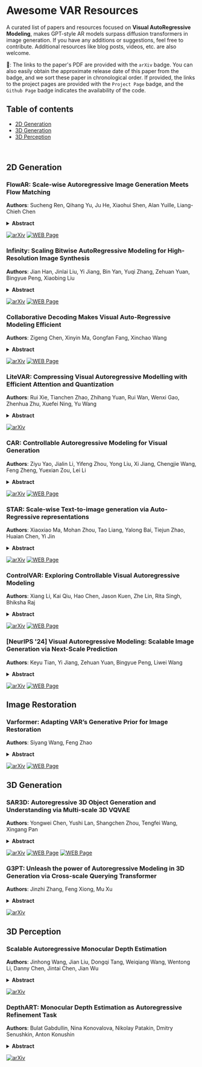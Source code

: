 # Awesome VAR Resources
A curated list of papers and resources focused on **Visual AutoRegressive Modeling**, makes GPT-style AR models surpass diffusion transformers in image generation. If you have any additions or suggestions, feel free to contribute. Additional resources like blog posts, videos, etc. are also welcome.

📢: The links to the paper's PDF are provided with the `arXiv` badge. You can also easily obtain the approximate release date of this paper from the badge, and we sort these paper in chronological order. If provided, the links to the project pages are provided with the `Project Page` badge, and the `Github Page` badge indicates the availability of the code.

## Table of contents
- [2D Generation](#2D-Generation)
- [3D Generation](#3D-Generation)
- [3D Perception](#3D-Perception)

<br>

## 2D Generation

### FlowAR: Scale-wise Autoregressive Image Generation Meets Flow Matching
**Authors**: Sucheng Ren, Qihang Yu, Ju He, Xiaohui Shen, Alan Yuille, Liang-Chieh Chen
<details span>
<summary><b>Abstract</b></summary>
Autoregressive (AR) modeling has achieved remarkable success in natural language processing by enabling models to generate text with coherence and contextual understanding through next token prediction. Recently, in image generation, VAR proposes scale-wise autoregressive modeling, which extends the next token prediction to the next scale prediction, preserving the 2D structure of images. However, VAR encounters two primary challenges: (1) its complex and rigid scale design limits generalization in next scale prediction, and (2) the generator's dependence on a discrete tokenizer with the same complex scale structure restricts modularity and flexibility in updating the tokenizer. To address these limitations, we introduce FlowAR, a general next scale prediction method featuring a streamlined scale design, where each subsequent scale is simply double the previous one. This eliminates the need for VAR's intricate multi-scale residual tokenizer and enables the use of any off-the-shelf Variational AutoEncoder (VAE). Our simplified design enhances generalization in next scale prediction and facilitates the integration of Flow Matching for high-quality image synthesis. We validate the effectiveness of FlowAR on the challenging ImageNet-256 benchmark, demonstrating superior generation performance compared to previous methods. 
</details>

[![arXiv](https://img.shields.io/badge/arXiv-2412.15205-b31b1b.svg)](https://arxiv.org/pdf/2412.15205) [![WEB Page](https://img.shields.io/badge/Github-Page-159957.svg)](https://github.com/OliverRensu/FlowAR)

### Infinity: Scaling Bitwise AutoRegressive Modeling for High-Resolution Image Synthesis
**Authors**: Jian Han, Jinlai Liu, Yi Jiang, Bin Yan, Yuqi Zhang, Zehuan Yuan, Bingyue Peng, Xiaobing Liu
<details span>
<summary><b>Abstract</b></summary>
We present Infinity, a Bitwise Visual AutoRegressive Modeling capable of generating high-resolution, photorealistic images following language instruction. Infinity redefines visual autoregressive model under a bitwise token prediction framework with an infinite-vocabulary tokenizer & classifier and bitwise self-correction mechanism, remarkably improving the generation capacity and details. By theoretically scaling the tokenizer vocabulary size to infinity and concurrently scaling the transformer size, our method significantly unleashes powerful scaling capabilities compared to vanilla VAR. Infinity sets a new record for autoregressive text-to-image models, outperforming top-tier diffusion models like SD3-Medium and SDXL. Notably, Infinity surpasses SD3-Medium by improving the GenEval benchmark score from 0.62 to 0.73 and the ImageReward benchmark score from 0.87 to 0.96, achieving a win rate of 66%. Without extra optimization, Infinity generates a high-quality 1024x1024 image in 0.8 seconds, making it 2.6x faster than SD3-Medium and establishing it as the fastest text-to-image model. Models and codes will be released to promote further exploration of Infinity for visual generation and unified tokenizer modeling.
</details>

[![arXiv](https://img.shields.io/badge/arXiv-2412.04431-b31b1b.svg)](https://arxiv.org/pdf/2412.04431) [![WEB Page](https://img.shields.io/badge/Github-Page-159957.svg)](https://github.com/FoundationVision/Infinity)

### Collaborative Decoding Makes Visual Auto-Regressive Modeling Efficient
**Authors**: Zigeng Chen, Xinyin Ma, Gongfan Fang, Xinchao Wang
<details span>
<summary><b>Abstract</b></summary>
In the rapidly advancing field of image generation, Visual Auto-Regressive (VAR) modeling has garnered considerable attention for its innovative next-scale prediction approach. This paradigm offers substantial improvements in efficiency, scalability, and zero-shot generalization. Yet, the inherently coarse-to-fine nature of VAR introduces a prolonged token sequence, leading to prohibitive memory consumption and computational redundancies. To address these bottlenecks, we propose Collaborative Decoding (CoDe), a novel efficient decoding strategy tailored for the VAR framework. CoDe capitalizes on two critical observations: the substantially reduced parameter demands at larger scales and the exclusive generation patterns across different scales. Based on these insights, we partition the multi-scale inference process into a seamless collaboration between a large model and a small model. The large model serves as the 'drafter', specializing in generating low-frequency content at smaller scales, while the smaller model serves as the 'refiner', solely focusing on predicting high-frequency details at larger scales. This collaboration yields remarkable efficiency with minimal impact on quality: CoDe achieves a 1.7x speedup, slashes memory usage by around 50%, and preserves image quality with only a negligible FID increase from 1.95 to 1.98. When drafting steps are further decreased, CoDe can achieve an impressive 2.9x acceleration ratio, reaching 41 images/s at 256x256 resolution on a single NVIDIA 4090 GPU, while preserving a commendable FID of 2.27. 
</details>

[![arXiv](https://img.shields.io/badge/arXiv-2411.17787-b31b1b.svg)](https://arxiv.org/pdf/2411.17787) [![WEB Page](https://img.shields.io/badge/Github-Page-159957.svg)](https://github.com/czg1225/code)

### LiteVAR: Compressing Visual Autoregressive Modelling with Efficient Attention and Quantization
**Authors**: Rui Xie, Tianchen Zhao, Zhihang Yuan, Rui Wan, Wenxi Gao, Zhenhua Zhu, Xuefei Ning, Yu Wang
<details span>
<summary><b>Abstract</b></summary>
Visual Autoregressive (VAR) has emerged as a promising approach in image generation, offering competitive potential and performance comparable to diffusion-based models. However, current AR-based visual generation models require substantial computational resources, limiting their applicability on resource-constrained devices. To address this issue, we conducted analysis and identified significant redundancy in three dimensions of the VAR model: (1) the attention map, (2) the attention outputs when using classifier free guidance, and (3) the data precision. Correspondingly, we proposed efficient attention mechanism and low-bit quantization method to enhance the efficiency of VAR models while maintaining performance. With negligible performance lost (less than 0.056 FID increase), we could achieve 85.2% reduction in attention computation, 50% reduction in overall memory and 1.5x latency reduction. To ensure deployment feasibility, we developed efficient training-free compression techniques and analyze the deployment feasibility and efficiency gain of each technique.
</details>

[![arXiv](https://img.shields.io/badge/arXiv-2411.17178-b31b1b.svg)](https://arxiv.org/pdf/2411.17178)

### CAR: Controllable Autoregressive Modeling for Visual Generation
**Authors**: Ziyu Yao, Jialin Li, Yifeng Zhou, Yong Liu, Xi Jiang, Chengjie Wang, Feng Zheng, Yuexian Zou, Lei Li
<details span>
<summary><b>Abstract</b></summary>
Controllable generation, which enables fine-grained control over generated outputs, has emerged as a critical focus in visual generative models. Currently, there are two primary technical approaches in visual generation: diffusion models and autoregressive models. Diffusion models, as exemplified by ControlNet and T2I-Adapter, offer advanced control mechanisms, whereas autoregressive models, despite showcasing impressive generative quality and scalability, remain underexplored in terms of controllability and flexibility. In this study, we introduce Controllable AutoRegressive Modeling (CAR), a novel, plug-and-play framework that integrates conditional control into multi-scale latent variable modeling, enabling efficient control generation within a pre-trained visual autoregressive model. CAR progressively refines and captures control representations, which are injected into each autoregressive step of the pre-trained model to guide the generation process. Our approach demonstrates excellent controllability across various types of conditions and delivers higher image quality compared to previous methods. Additionally, CAR achieves robust generalization with significantly fewer training resources compared to those required for pre-training the model. To the best of our knowledge, we are the first to propose a control framework for pre-trained autoregressive visual generation models.
</details>

[![arXiv](https://img.shields.io/badge/arXiv-2410.04671-b31b1b.svg)](https://arxiv.org/pdf/2410.04671) [![WEB Page](https://img.shields.io/badge/Github-Page-159957.svg)](https://github.com/MiracleDance/CAR)


### STAR: Scale-wise Text-to-image generation via Auto-Regressive representations
**Authors**: Xiaoxiao Ma, Mohan Zhou, Tao Liang, Yalong Bai, Tiejun Zhao, Huaian Chen, Yi Jin
<details span>
<summary><b>Abstract</b></summary>
We present STAR, a text-to-image model that employs scale-wise auto-regressive paradigm. Unlike VAR, which is limited to class-conditioned synthesis within a fixed set of predetermined categories, our STAR enables text-driven open-set generation through three key designs: To boost diversity and generalizability with unseen combinations of objects and concepts, we introduce a pre-trained text encoder to extract representations for textual constraints, which we then use as guidance. To improve the interactions between generated images and fine-grained textual guidance, making results more controllable, additional cross-attention layers are incorporated at each scale. Given the natural structure correlation across different scales, we leverage 2D Rotary Positional Encoding (RoPE) and tweak it into a normalized version. This ensures consistent interpretation of relative positions across token maps at different scales and stabilizes the training process. Extensive experiments demonstrate that STAR surpasses existing benchmarks in terms of fidelity,image text consistency, and aesthetic quality. Our findings emphasize the potential of auto-regressive methods in the field of high-quality image synthesis, offering promising new directions for the T2I field currently dominated by diffusion methods.
</details>

[![arXiv](https://img.shields.io/badge/arXiv-2406.10797-b31b1b.svg)](https://arxiv.org/pdf/2406.10797) [![WEB Page](https://img.shields.io/badge/Github-Page-159957.svg)](https://github.com/krennic999/STAR)

### ControlVAR: Exploring Controllable Visual Autoregressive Modeling
**Authors**: Xiang Li, Kai Qiu, Hao Chen, Jason Kuen, Zhe Lin, Rita Singh, Bhiksha Raj
<details span>
<summary><b>Abstract</b></summary>
Conditional visual generation has witnessed remarkable progress with the advent of diffusion models (DMs), especially in tasks like control-to-image generation. However, challenges such as expensive computational cost, high inference latency, and difficulties of integration with large language models (LLMs) have necessitated exploring alternatives to DMs. This paper introduces ControlVAR, a novel framework that explores pixel-level controls in visual autoregressive (VAR) modeling for flexible and efficient conditional generation. In contrast to traditional conditional models that learn the conditional distribution, ControlVAR jointly models the distribution of image and pixel-level conditions during training and imposes conditional controls during testing. To enhance the joint modeling, we adopt the next-scale AR prediction paradigm and unify control and image representations. A teacher-forcing guidance strategy is proposed to further facilitate controllable generation with joint modeling. Extensive experiments demonstrate the superior efficacy and flexibility of ControlVAR across various conditional generation tasks against popular conditional DMs, \eg, ControlNet and T2I-Adaptor.
</details>

[![arXiv](https://img.shields.io/badge/arXiv-2406.09750-b31b1b.svg)](https://arxiv.org/pdf/2406.09750) [![WEB Page](https://img.shields.io/badge/Github-Page-159957.svg)](https://github.com/lxa9867/ControlVAR)


### [NeurIPS '24] Visual Autoregressive Modeling: Scalable Image Generation via Next-Scale Prediction
**Authors**: Keyu Tian, Yi Jiang, Zehuan Yuan, Bingyue Peng, Liwei Wang
<details span>
<summary><b>Abstract</b></summary>
We present Visual AutoRegressive modeling (VAR), a new generation paradigm that redefines the autoregressive learning on images as coarse-to-fine "next-scale prediction" or "next-resolution prediction", diverging from the standard raster-scan "next-token prediction". This simple, intuitive methodology allows autoregressive (AR) transformers to learn visual distributions fast and generalize well: VAR, for the first time, makes GPT-like AR models surpass diffusion transformers in image generation. On ImageNet 256x256 benchmark, VAR significantly improve AR baseline by improving Frechet inception distance (FID) from 18.65 to 1.73, inception score (IS) from 80.4 to 350.2, with around 20x faster inference speed. It is also empirically verified that VAR outperforms the Diffusion Transformer (DiT) in multiple dimensions including image quality, inference speed, data efficiency, and scalability. Scaling up VAR models exhibits clear power-law scaling laws similar to those observed in LLMs, with linear correlation coefficients near -0.998 as solid evidence. VAR further showcases zero-shot generalization ability in downstream tasks including image in-painting, out-painting, and editing. These results suggest VAR has initially emulated the two important properties of LLMs: Scaling Laws and zero-shot task generalization. We have released all models and codes to promote the exploration of AR/VAR models for visual generation and unified learning.
</details>

[![arXiv](https://img.shields.io/badge/arXiv-2404.02905-b31b1b.svg)](https://arxiv.org/pdf/2404.02905) [![WEB Page](https://img.shields.io/badge/Github-Page-159957.svg)](https://github.com/FoundationVision/VAR)


## Image Restoration
### Varformer: Adapting VAR’s Generative Prior for Image Restoration
**Authors**: Siyang Wang, Feng Zhao
<details span>
<summary><b>Abstract</b></summary>
Generative models trained on extensive high-quality datasets effectively capture the structural and statistical properties of clean images, rendering them powerful priors for transforming degraded features into clean ones in image restoration. VAR, a novel image generative paradigm, surpasses diffusion models in generation quality by applying a next-scale prediction approach. It progressively captures both global structures and fine-grained details through the autoregressive process, consistent with the multi-scale restoration principle widely acknowledged in the restoration community. Furthermore, we observe that during the image reconstruction process utilizing VAR, scale predictions automatically modulate the input, facilitating the alignment of representations at subsequent scales with the distribution of clean images. To harness VAR's adaptive distribution alignment capability in image restoration tasks, we formulate the multi-scale latent representations within VAR as the restoration prior, thus advancing our delicately designed VarFormer framework. The strategic application of these priors enables our VarFormer to achieve remarkable generalization on unseen tasks while also reducing training computational costs. Extensive experiments underscores that our VarFormer outperforms existing multi-task image restoration methods across various restoration tasks.
</details>

[![arXiv](https://img.shields.io/badge/arXiv-2412.21063-b31b1b.svg)](https://arxiv.org/pdf/2412.21063) [![WEB Page](https://img.shields.io/badge/Github-Page-159957.svg)](https://github.com/siywang541/Varformer)


## 3D Generation
### SAR3D: Autoregressive 3D Object Generation and Understanding via Multi-scale 3D VQVAE
**Authors**: Yongwei Chen, Yushi Lan, Shangchen Zhou, Tengfei Wang, Xingang Pan
<details span>
<summary><b>Abstract</b></summary>
Autoregressive models have demonstrated remarkable success across various fields, from large language models (LLMs) to large multimodal models (LMMs) and 2D content generation, moving closer to artificial general intelligence (AGI). Despite these advances, applying autoregressive approaches to 3D object generation and understanding remains largely unexplored. This paper introduces Scale AutoRegressive 3D (SAR3D), a novel framework that leverages a multi-scale 3D vector-quantized variational autoencoder (VQVAE) to tokenize 3D objects for efficient autoregressive generation and detailed understanding. By predicting the next scale in a multi-scale latent representation instead of the next single token, SAR3D reduces generation time significantly, achieving fast 3D object generation in just 0.82 seconds on an A6000 GPU. Additionally, given the tokens enriched with hierarchical 3D-aware information, we finetune a pretrained LLM on them, enabling multimodal comprehension of 3D content. Our experiments show that SAR3D surpasses current 3D generation methods in both speed and quality and allows LLMs to interpret and caption 3D models comprehensively.
</details>

[![arXiv](https://img.shields.io/badge/arXiv-2411.16856-b31b1b.svg)](https://arxiv.org/pdf/2411.16856) [![WEB Page](https://img.shields.io/badge/Project-Page-159957.svg)](https://cyw-3d.github.io/projects/SAR3D/) [![WEB Page](https://img.shields.io/badge/Github-Page-159957.svg)](https://github.com/cyw-3d/SAR3D)

### G3PT: Unleash the power of Autoregressive Modeling in 3D Generation via Cross-scale Querying Transformer
**Authors**: Jinzhi Zhang, Feng Xiong, Mu Xu
<details span>
<summary><b>Abstract</b></summary>
Autoregressive transformers have revolutionized generative models in language processing and shown substantial promise in image and video generation. However, these models face significant challenges when extended to 3D generation tasks due to their reliance on next-token prediction to learn token sequences, which is incompatible with the unordered nature of 3D data. Instead of imposing an artificial order on 3D data, in this paper, we introduce G3PT, a scalable coarse-to-fine 3D generative model utilizing a cross-scale querying transformer. The key is to map point-based 3D data into discrete tokens with different levels of detail, naturally establishing a sequential relationship between different levels suitable for autoregressive modeling. Additionally, the cross-scale querying transformer connects tokens globally across different levels of detail without requiring an ordered sequence. Benefiting from this approach, G3PT features a versatile 3D generation pipeline that effortlessly supports diverse conditional structures, enabling the generation of 3D shapes from various types of conditions. Extensive experiments demonstrate that G3PT achieves superior generation quality and generalization ability compared to previous 3D generation methods. Most importantly, for the first time in 3D generation, scaling up G3PT reveals distinct power-law scaling behaviors.
</details>

[![arXiv](https://img.shields.io/badge/arXiv-2409.06322-b31b1b.svg)](https://arxiv.org/pdf/2409.06322)

## 3D Perception
### Scalable Autoregressive Monocular Depth Estimation
**Authors**: Jinhong Wang, Jian Liu, Dongqi Tang, Weiqiang Wang, Wentong Li, Danny Chen, Jintai Chen, Jian Wu
<details span>
<summary><b>Abstract</b></summary>
This paper shows that the autoregressive model is an effective and scalable monocular depth estimator. Our idea is simple: We tackle the monocular depth estimation (MDE) task with an autoregressive prediction paradigm, based on two core designs. First, our depth autoregressive model (DAR) treats the depth map of different resolutions as a set of tokens, and conducts the low-to-high resolution autoregressive objective with a patch-wise casual mask. Second, our DAR recursively discretizes the entire depth range into more compact intervals, and attains the coarse-to-fine granularity autoregressive objective in an ordinal-regression manner. By coupling these two autoregressive objectives, our DAR establishes new state-of-the-art (SOTA) on KITTI and NYU Depth v2 by clear margins. Further, our scalable approach allows us to scale the model up to 2.0B and achieve the best RMSE of 1.799 on the KITTI dataset (5% improvement) compared to 1.896 by the current SOTA (Depth Anything). DAR further showcases zero-shot generalization ability on unseen datasets. These results suggest that DAR yields superior performance with an autoregressive prediction paradigm, providing a promising approach to equip modern autoregressive large models (e.g., GPT-4o) with depth estimation capabilities.
</details>

[![arXiv](https://img.shields.io/badge/arXiv-2411.11361-b31b1b.svg)](https://arxiv.org/pdf/2411.11361)

### DepthART: Monocular Depth Estimation as Autoregressive Refinement Task
**Authors**: Bulat Gabdullin, Nina Konovalova, Nikolay Patakin, Dmitry Senushkin, Anton Konushin
<details span>
<summary><b>Abstract</b></summary>
Despite recent success in discriminative approaches in monocular depth estimation its quality remains limited by training datasets. Generative approaches mitigate this issue by leveraging strong priors derived from training on internet-scale datasets. Recent studies have demonstrated that large text-to-image diffusion models achieve state-of-the-art results in depth estimation when fine-tuned on small depth datasets. Concurrently, autoregressive generative approaches, such as the Visual AutoRegressive modeling~(VAR), have shown promising results in conditioned image synthesis. Following the visual autoregressive modeling paradigm, we introduce the first autoregressive depth estimation model based on the visual autoregressive transformer. Our primary contribution is DepthART -- a novel training method formulated as Depth Autoregressive Refinement Task. Unlike the original VAR training procedure, which employs static targets, our method utilizes a dynamic target formulation that enables model self-refinement and incorporates multi-modal guidance during training. Specifically, we use model predictions as inputs instead of ground truth token maps during training, framing the objective as residual minimization. Our experiments demonstrate that the proposed training approach significantly outperforms visual autoregressive modeling via next-scale prediction in the depth estimation task. The Visual Autoregressive Transformer trained with our approach on Hypersim achieves superior results on a set of unseen benchmarks compared to other generative and discriminative baselines.
</details>

[![arXiv](https://img.shields.io/badge/arXiv-2409.15010-b31b1b.svg)](https://arxiv.org/pdf/2409.15010)